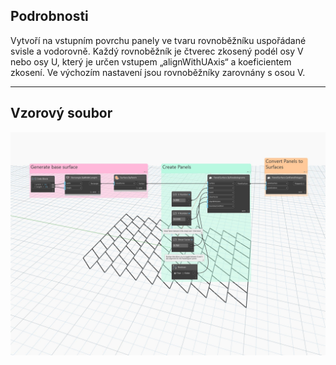 ## Podrobnosti
Vytvoří na vstupním povrchu panely ve tvaru rovnoběžníku uspořádané svisle a vodorovně. Každý rovnoběžník je čtverec zkosený podél osy V nebo osy U, který je určen vstupem „alignWithUAxis“ a koeficientem zkosení. Ve výchozím nastavení jsou rovnoběžníky zarovnány s osou V.
___
## Vzorový soubor

![ByParallelograms](./Autodesk.DesignScript.Geometry.PanelSurface.ByParallelograms_img.jpg)
